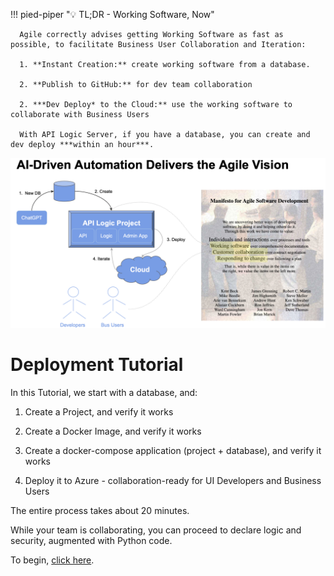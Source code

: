 !!! pied-piper ":bulb: TL;DR - Working Software, Now"

      Agile correctly advises getting Working Software as fast as possible, to facilitate Business User Collaboration and Iteration:

      1. **Instant Creation:** create working software from a database.

      2. **Publish to GitHub:** for dev team collaboration

      2. ***Dev Deploy* to the Cloud:** use the working software to collaborate with Business Users

      With API Logic Server, if you have a database, you can create and dev deploy ***within an hour***.

![ai-driven-automation](images/ai-driven-automation/ai-driven-automation.png)


# Deployment Tutorial

In this Tutorial, we start with a database, and:

1. Create a Project, and verify it works

3. Create a Docker Image, and verify it works

4. Create a docker-compose application (project + database), and verify it works

5. Deploy it to Azure - collaboration-ready for UI Developers and Business Users

The entire process takes about 20 minutes.

While your team is collaborating, you can proceed to declare logic and security, augmented with Python code.

To begin, [click here](../DevOps-Containers-Deploy-Multi).

